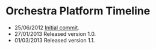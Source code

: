 Orchestra Platform Timeline
===============

- 25/06/2012 [Initial commit](https://github.com/orchestral/orchestra/commit/76b90cf2de3ce3f8415cbd93eb10f2eeacfc67c0).
- 27/01/2013 Released version 1.0.
- 01/03/2013 Released version 1.1.
